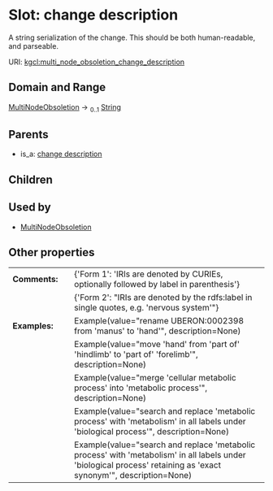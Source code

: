 
# Slot: change description


A string serialization of the change. This should be both human-readable, and parseable.

URI: [kgcl:multi_node_obsoletion_change_description](http://w3id.org/kgcl_schema/multi_node_obsoletion_change_description)


## Domain and Range

[MultiNodeObsoletion](MultiNodeObsoletion.md) &#8594;  <sub>0..1</sub> [String](types/String.md)

## Parents

 *  is_a: [change description](change_description.md)

## Children


## Used by

 * [MultiNodeObsoletion](MultiNodeObsoletion.md)

## Other properties

|  |  |  |
| --- | --- | --- |
| **Comments:** | | {'Form 1': 'IRIs are denoted by CURIEs, optionally followed by label in parenthesis'} |
|  | | {'Form 2': "IRIs are denoted by the rdfs:label in single quotes, e.g. 'nervous system'"} |
| **Examples:** | | Example(value="rename UBERON:0002398 from 'manus' to 'hand'", description=None) |
|  | | Example(value="move 'hand' from 'part of' 'hindlimb' to 'part of' 'forelimb'", description=None) |
|  | | Example(value="merge 'cellular metabolic process' into 'metabolic process'", description=None) |
|  | | Example(value="search and replace 'metabolic process' with 'metabolism' in all labels under 'biological process'", description=None) |
|  | | Example(value="search and replace 'metabolic process' with 'metabolism' in all labels under 'biological process' retaining as 'exact synonym'", description=None) |

